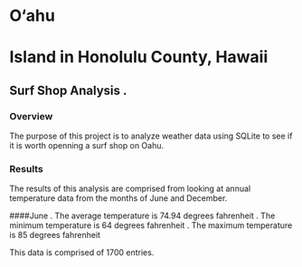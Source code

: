 # O‘ahu
# Island in Honolulu County, Hawaii
## Surf Shop Analysis .

### Overview 
The purpose of this project is to analyze weather data using SQLite to see if it is worth openning a surf shop on Oahu.

### Results
The results of this analysis are comprised from looking at annual temperature data from the months of June and December.

####June
. The average temperature is 74.94 degrees fahrenheit
. The minimum temperature is 64 degrees fahrenheit
. The maximum temperature is 85 degrees fahrenheit

This data is comprised of 1700 entries.
